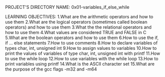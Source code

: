  PROJECT'S DIRECTORY NAME: 0x01-variables_if_else_while

LEARNING OBJECTIVES:
1.What are the arithmetic operators and how to use them
2.What are the logical operators (sometimes called boolean operators) and how to use them
3.What the the relational operators and how to use them
4.What values are considered TRUE and FALSE in C
5.What are the boolean operators and how to use them
6.How to use the if, if ... else statements
7.How to use comments
8.How to declare variables of types char, int, unsigned int
9.How to assign values to variables
10.How to print the values of variables of type char, int, unsigned int with printf
11.How to use the while loop
12.How to use variables with the while loop
13.How to print variables using printf
14.What is the ASCII character set
15.What are the purpose of the gcc flags -m32 and -m64
